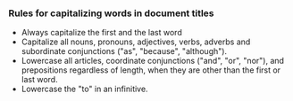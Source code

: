 ###  Rules for capitalizing words in document titles
- Always capitalize the first and the last word
- Capitalize all nouns, pronouns, adjectives, verbs, adverbs and subordinate conjunctions ("as", "because", "although").
- Lowercase all articles, coordinate conjunctions ("and", "or", "nor"), and prepositions regardless of length, when they are other than the first or last word.
- Lowercase the "to" in an infinitive.
